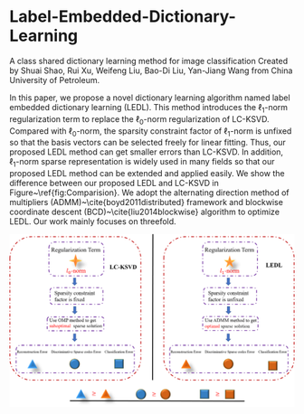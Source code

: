 # Label-Embedded-Dictionary-Learning
A class shared dictionary learning method for image classification
Created by Shuai Shao, Rui Xu, Weifeng Liu, Bao-Di Liu, Yan-Jiang Wang from China University of Petroleum.




In this paper, we propose a novel dictionary learning algorithm named label embedded dictionary learning (LEDL). This method introduces the $\ell_1$-norm regularization term to replace the $\ell_0$-norm regularization of LC-KSVD. Compared with $\ell_0$-norm, the sparsity constraint factor of $\ell_1$-norm is unfixed so that the basis vectors can be selected freely for linear fitting. Thus, our proposed LEDL method can get smaller errors than LC-KSVD. In addition, $\ell_1$-norm sparse representation is widely used in many fields so that our proposed LEDL method can be extended and applied easily. We show the difference between our proposed LEDL and LC-KSVD in Figure~\ref{fig:Comparision}. We adopt the alternating direction method of multipliers (ADMM)~\cite{boyd2011distributed} framework and blockwise coordinate descent (BCD)~\cite{liu2014blockwise} algorithm to optimize LEDL. Our work mainly focuses on threefold.

![image](https://github.com/The-Shuai/Label-Embedded-Dictionary-Learning/blob/master/doc/Comparasion.png)
